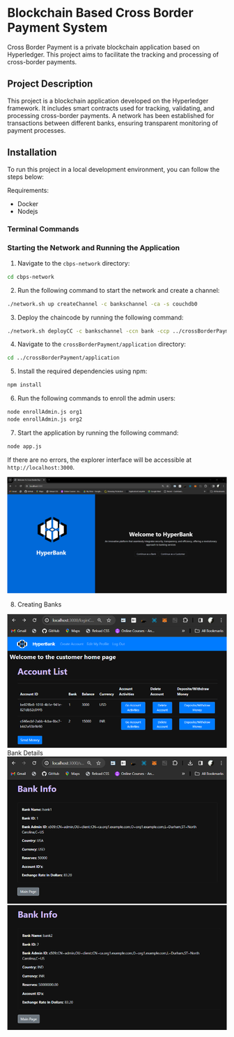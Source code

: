 # Blockchain Based Cross Border Payment System

Cross Border Payment is a private blockchain application based on Hyperledger. This project aims to facilitate the tracking and processing of cross-border payments.

## Project Description

This project is a blockchain application developed on the Hyperledger framework. It includes smart contracts used for tracking, validating, and processing cross-border payments. A network has been established for transactions between different banks, ensuring transparent monitoring of payment processes.

## Installation

To run this project in a local development environment, you can follow the steps below:

Requirements:
   - Docker
   - Nodejs 

### Terminal Commands

### Starting the Network and Running the Application

1. Navigate to the `cbps-network` directory:

```bash
cd cbps-network
```

2. Run the following command to start the network and create a channel:

```bash
./network.sh up createChannel -c bankschannel -ca -s couchdb0
```

3. Deploy the chaincode by running the following command:

```bash
./network.sh deployCC -c bankschannel -ccn bank -ccp ../crossBorderPayment/chaincode-go/ -ccl go -ccep "OR('Org1MSP.peer','Org2MSP.peer')"
```

4. Navigate to the `crossBorderPayment/application` directory:

```bash
cd ../crossBorderPayment/application
```

5. Install the required dependencies using npm:

```bash
npm install
```

6. Run the following commands to enroll the admin users:

```bash
node enrollAdmin.js org1
node enrollAdmin.js org2
```

7. Start the application by running the following command:

```bash
node app.js
```
If there are no errors, the explorer interface will be accessible at `http://localhost:3000`.

![Bank and Customer LogIn/SignUp Page](demo-images/mainpage.png)


8. Creating Banks

![Creating Banks](demo-images/creatingaccnts.png)
Bank Details
![Details Bank1](demo-images/bank1details.png)
![Details Bank2](demo-images/bank2details.png)

